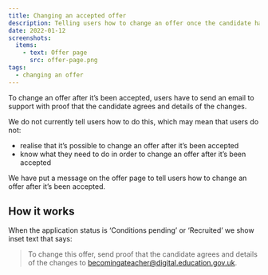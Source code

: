 ```yaml
---
title: Changing an accepted offer
description: Telling users how to change an offer once the candidate has accepted it.
date: 2022-01-12
screenshots:
  items:
    - text: Offer page
      src: offer-page.png
tags:
  - changing an offer
---
```


To change an offer after it’s been accepted, users have to send an email to support with proof that the candidate agrees and details of the changes.

We do not currently tell users how to do this, which may mean that users do not:

- realise that it’s possible to change an offer after it’s been accepted
- know what they need to do in order to change an offer after it’s been accepted

We have put a message on the offer page to tell users how to change an offer after it’s been accepted.

## How it works

When the application status is ‘Conditions pending’ or ‘Recruited’ we show inset text that says:

> To change this offer, send proof that the candidate agrees and details of the changes to <becomingateacher@digital.education.gov.uk>.
